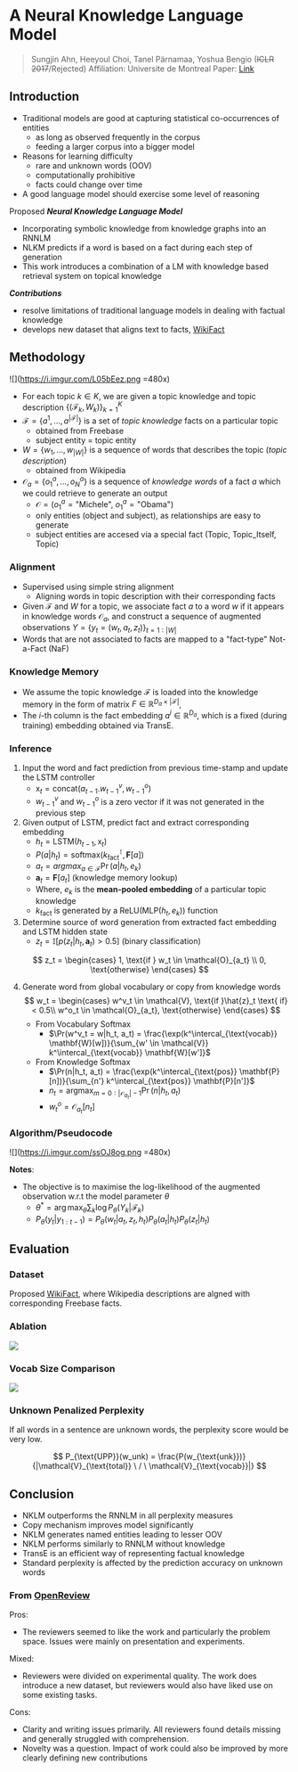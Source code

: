 # A Neural Knowledge Language Model

> Sungjin Ahn, Heeyoul Choi, Tanel Pärnamaa, Yoshua Bengio (~~ICLR 2017~~/Rejected)
> Affiliation: Universite de Montreal
> Paper: [Link](https://openreview.net/forum?id=BJwFrvOeg)

## Introduction
- Traditional models are good at capturing statistical co-occurrences of entities
    - as long as observed frequently in the corpus
    - feeding a larger corpus into a bigger model 
- Reasons for learning difficulty
    - rare and unknown words (OOV)
    - computationally prohibitive
    - facts could change over time
- A good language model should exercise some level of reasoning

Proposed ***Neural Knowledge Language Model***
- Incorporating symbolic knowledge from knowledge graphs into an RNNLM 
- NLKM predicts if a word is based on a fact during each step of generation
- This work introduces a combination of a LM with knowledge based retrieval system on topical knowledge

***Contributions***
- resolve limitations of traditional language models in dealing with factual knowledge
- develops new dataset that aligns text to facts, [WikiFact](https://bitbucket.org/skaasj/wikifact_filmactor/src/master/) 

## Methodology
![](https://i.imgur.com/L05bEez.png =480x)

- For each topic $k \in K$, we are given a topic knowledge and topic description $\{(\mathcal{F}_k, W_k)\}_{k=1}^K$
- $\mathcal{F} = \{a^1, ..., a^{|\mathcal{F}|}\}$ is a set of *topic knowledge* facts on a particular topic
    - obtained from Freebase
    - subject entity $=$ topic entity
- $W = \{w_1, ..., w_{|W|}\}$ is a sequence of words that describes the topic (*topic description*)
    - obtained from Wikipedia
- $\mathcal{O}_a = \{o_1^a, ..., o_N^a\}$ is a sequence of *knowledge words* of a fact $a$ which we could retrieve to generate an output
    - $\mathcal{O} = (o^a_1=\text{"Michele"}, \  o^a_1=\text{"Obama"})$
    - only entities (object and subject), as relationships are easy to generate
    - subject entities are accesed via a special fact $\text{(Topic, Topic_Itself, Topic)}$


### Alignment
- Supervised using simple string alignment
    - Aligning words in topic description with their corresponding facts
- Given $\mathcal{F}$ and $W$ for a topic, we associate fact $a$ to a word $w$ if it appears in knowledge words $\mathcal{O}_a$, and construct a sequence of augmented observations $Y = \{y_t=(w_t,a_t,z_t)\}_{t=1:|W|}$
- Words that are not associated to facts are mapped to a "fact-type" Not-a-Fact ($\text{NaF}$)

### Knowledge Memory
- We assume the topic knowledge $\mathcal{F}$ is loaded into the knowledge memory in the form of matrix $F \in \mathbb{R}^{D_a \times |\mathcal{F}|}$, 
- The $i$-th column is the fact embedding $a^i \in \mathbb{R}^{D_a}$, which is a fixed (during training) embedding obtained via TransE.

### Inference
1. Input the word and fact prediction from previous time-stamp and update the LSTM controller
    - $\text{x}_t = \text{concat}(a_{t-1}. w^v_{t-1}, w^o_{t-1})$
    - $w^v_{t-1}$ and $w^o_{t-1}$ is a zero vector if it was not generated in the previous step
2. Given output of LSTM, predict fact and extract corresponding embedding
     - $h_t = \text{LSTM}(h_{t-1}, \text{x}_t)$
     - $P(a|h_t) = \text{softmax}(k_\text{fact}^\intercal, \mathbf{F}[a])$
     - $a_t = argmax_{a \in \mathcal{F}}\Pr(a|h_t, e_k)$
     - $\mathbf{a}_t = \mathbf{F}[a_t]$ (knowledge memory lookup)
     - Where, $e_k$ is the **mean-pooled embedding** of a particular topic knowledge
     - $k_\text{fact}$ is generated by a $\text{ReLU}(\text{MLP}(h_t, e_k))$ function
3. Determine source of word generation from extracted fact embedding and LSTM hidden state
    - $z_t = \mathbb{I}[p(z_t|h_t, \mathbf{a}_t) > 0.5]$ (binary classification)

$$
z_t =
\begin{cases}
1, \text{if } w_t \in \mathcal{O}_{a_t} \\
0, \text{otherwise}
\end{cases}
$$

4. Generate word from global vocabulary or copy from knowledge words
$$
w_t = 
\begin{cases}
w^v_t \in \mathcal{V}, \text{if }\hat{z}_t \text{ if} < 0.5\\
w^o_t \in \mathcal{O}_{a_t}, \text{otherwise}
\end{cases}
$$
    - From Vocabulary Softmax
        - $\Pr(w^v_t = w|h_t, a_t) = \frac{\exp(k^\intercal_{\text{vocab}} \mathbf{W}[w])}{\sum_{w' \in \mathcal{V}} k^\intercal_{\text{vocab}} \mathbf{W}[w']}$
    - From Knowledge Softmax
        - $\Pr(n|h_t, a_t) = \frac{\exp(k^\intercal_{\text{pos}} \mathbf{P}[n])}{\sum_{n'} k^\intercal_{\text{pos}} \mathbf{P}[n']}$
        - $n_t = \text{argmax}_{m=0:|\mathcal{O}_{a_t}|-1} \Pr(n|h_t, a_t)$
        - $w^o_t = \mathcal{O}_{a_t}[n_t]$

### Algorithm/Pseudocode
![](https://i.imgur.com/ssOJ8og.png =480x)

**Notes**:
- The objective is to maximise the log-likelihood of the augmented observation w.r.t the model parameter $\theta$
    - $\theta^* = \arg\max_\theta \sum_k \log P_\theta (Y_k|\mathcal{F}_k)$
    - $P_\theta(y_t|y_{1:t-1}) = P_\theta(w_t|a_t, z_t,h_t)P_\theta(a_t|h_t)P_\theta(z_t|h_t)$

## Evaluation

### Dataset
Proposed [WikiFact](https://bitbucket.org/skaasj/wikifact_filmactor/src/master/), where Wikipedia descriptions are algned with corresponding Freebase facts.

### Ablation
![](https://i.imgur.com/amOQyza.png)


### Vocab Size Comparison
![](https://i.imgur.com/Egw55wK.png)


### Unknown Penalized Perplexity
If all words in a sentence are unknown words, the perplexity score would be very low.

$$
P_{\text{UPP}}(w_unk) = \frac{P(w_{\text{unk}})}{|\mathcal{V}_{\text{total}} \ / \ \mathcal{V}_{\text{vocab}}|}
$$


## Conclusion
- NKLM outperforms the RNNLM in all perplexity measures
- Copy mechanism improves model significantly
- NKLM generates named entities leading to lesser OOV
- NKLM performs similarly to RNNLM without knowledge
- TransE is an efficient way of representing factual knowledge
- Standard perplexity is affected by the prediction accuracy on unknown words

### From [OpenReview](https://openreview.net/forum?id=BJwFrvOeg)
Pros:
 - The reviewers seemed to like the work and particularly the problem space. Issues were mainly on presentation and experiments. 
 
Mixed:
 - Reviewers were divided on experimental quality. The work does introduce a new dataset, but reviewers would also have liked use on some existing tasks. 
 
Cons:
 - Clarity and writing issues primarily. All reviewers found details missing and generally struggled with comprehension.
 - Novelty was a question. Impact of work could also be improved by more clearly defining new contributions

